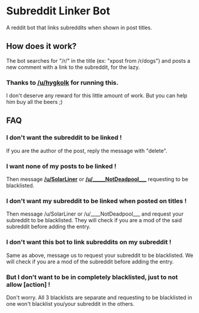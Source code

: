 # Subreddit Linker Bot
A reddit bot that links subreddits when shown in post titles.

## How does it work?
The bot searches for "/r/" in the title (ex: "xpost from /r/dogs") and posts a new comment with a link to the subreddit, for the lazy.

### Thanks to [/u/hygkolk](http://www.reddit.com/user/hygkolk) for running this.
I don't deserve any reward for this little amount of work. But you can help him buy all the beers ;)

  

## FAQ

### I don't want the subreddit to be linked !
If you are the author of the post, reply the message with "delete".

### I want none of my posts to be linked !
Then message **[/u/SolarLiner](http://www.reddit.com/user/SolarLiner/)** or **[/u/\_\_\_\_\_NotDeadpool\_\_\_](https://www.reddit.com/user/____NotDeadpool___/)** requesting to be blacklisted.

### I don't want my subreddit to be linked when posted on titles !
Then message /u/SolarLiner or /u/\_\_\_\_NotDeadpool\_\_\_ and request your subreddit to be blacklisted. They will check if you are a mod of the said subreddit before adding the entry.

### I don't want this bot to link subreddits on my subreddit !
Same as above, message us to request your subreddit to be blacklisted. We will check if you are a mod of the subreddit before adding the entry.

### But I don't want to be in completely blacklisted, just to not allow [action] !
Don't worry. All 3 blacklists are separate and requesting to be blacklisted in one won't blacklist you/your subreddit in the others. 

